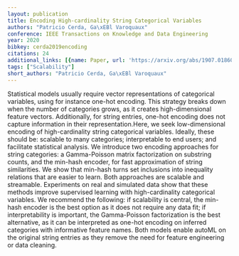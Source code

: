 ```yaml
---
layout: publication
title: Encoding High-cardinality String Categorical Variables
authors: "Patricio Cerda, Ga\xEBl Varoquaux"
conference: IEEE Transactions on Knowledge and Data Engineering
year: 2020
bibkey: cerda2019encoding
citations: 24
additional_links: [{name: Paper, url: 'https://arxiv.org/abs/1907.01860'}]
tags: ["Scalability"]
short_authors: "Patricio Cerda, Ga\xEBl Varoquaux"
---
```

Statistical models usually require vector representations of categorical
variables, using for instance one-hot encoding. This strategy breaks down when
the number of categories grows, as it creates high-dimensional feature vectors.
Additionally, for string entries, one-hot encoding does not capture information
in their representation.Here, we seek low-dimensional encoding of
high-cardinality string categorical variables. Ideally, these should be:
scalable to many categories; interpretable to end users; and facilitate
statistical analysis. We introduce two encoding approaches for string
categories: a Gamma-Poisson matrix factorization on substring counts, and the
min-hash encoder, for fast approximation of string similarities. We show that
min-hash turns set inclusions into inequality relations that are easier to
learn. Both approaches are scalable and streamable. Experiments on real and
simulated data show that these methods improve supervised learning with
high-cardinality categorical variables. We recommend the following: if
scalability is central, the min-hash encoder is the best option as it does not
require any data fit; if interpretability is important, the Gamma-Poisson
factorization is the best alternative, as it can be interpreted as one-hot
encoding on inferred categories with informative feature names. Both models
enable autoML on the original string entries as they remove the need for
feature engineering or data cleaning.